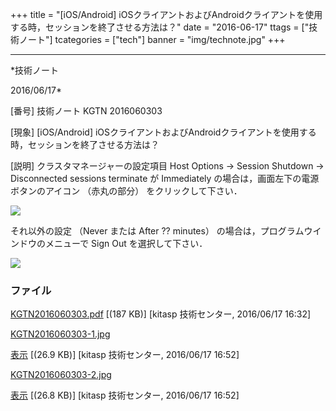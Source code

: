 ﻿+++
title = "[iOS/Android] iOSクライアントおよびAndroidクライアントを使用する時，セッションを終了させる方法は？"
date = "2016-06-17"
ttags = ["技術ノート"]
tcategories = ["tech"]
banner = "img/technote.jpg"
+++

-----------------------------------------------------------------------------------------------------------------------------

*技術ノート

2016/06/17*


[番号]
技術ノート KGTN 2016060303

[現象]
[iOS/Android]
iOSクライアントおよびAndroidクライアントを使用する時，セッションを終了させる方法は？

[説明]
クラスタマネージャーの設定項目 Host Options → Session Shutdown →
Disconnected sessions terminate が Immediately
の場合は，画面左下の電源ボタンのアイコン （赤丸の部分）
をクリックして下さい．

![](http://techreport.kitasp.net/attachments/download/2658/KGTN2016060303-1.jpg)

それ以外の設定 （Never または After ?? minutes）
の場合は，プログラムウインドウのメニューで Sign Out を選択して下さい．

![](http://techreport.kitasp.net/attachments/download/2659/KGTN2016060303-2.jpg)


### ファイル

 
 


[KGTN2016060303.pdf](http://techreport.kitasp.net/attachments/download/2651/KGTN2016060303.pdf)
 [(187 KB)] [kitasp 技術センター, 2016/06/17
16:32]

[KGTN2016060303-1.jpg](http://techreport.kitasp.net/attachments/download/2658/KGTN2016060303-1.jpg)

[表示](http://techreport.kitasp.net/attachments/2658/KGTN2016060303-1.jpg "表示")
 [(26.9 KB)] [kitasp 技術センター, 2016/06/17
16:52]

[KGTN2016060303-2.jpg](http://techreport.kitasp.net/attachments/download/2659/KGTN2016060303-2.jpg)

[表示](http://techreport.kitasp.net/attachments/2659/KGTN2016060303-2.jpg "表示")
 [(26.8 KB)] [kitasp 技術センター, 2016/06/17
16:52]


 


 

